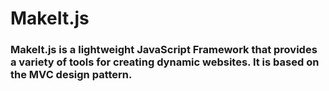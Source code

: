 # MakeIt.js
### MakeIt.js is a lightweight JavaScript Framework that provides a variety of tools for creating dynamic websites. It is based on the MVC design pattern.
